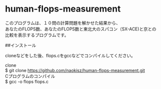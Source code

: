 # human-flops-measurement  

このプログラムは、１０問の計算問題を解かせた結果から、  
あなたのFLOPS数、あなたのFLOPS数と東北大のスパコン（SX-ACE)と京との比較を表示するプログラムです。

##インストール

cloneなどをした後、flops.cをgccなどでコンパイルしてください。

clone  
      $ git clone https://github.com/naokisz/human-flops-measurement.git  
Cプログラムのコンパイル  
      $ gcc -o flops flops.c  
